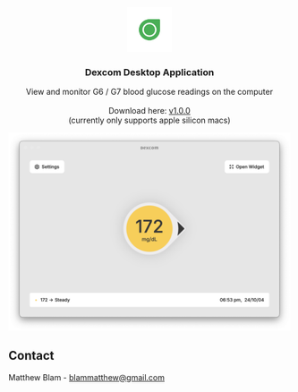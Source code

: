 <!-- PROJECT LOGO -->
<div align="center">
  <a href="https://github.com/MatthewBlam/Dexcom-Desktop-Application/releases/tag/v1.0.0">
    <img src="src/graphics/app-icon-1024.png" alt="Logo" width="80" height="80">
  </a>

<h3 align="center">Dexcom Desktop Application</h3>

  <p align="center">
    View and monitor G6 / G7 blood glucose readings on the computer
    <br />
    <br />
    Download here: <a href="https://github.com/MatthewBlam/Dexcom-Desktop-Application/releases/tag/v1.0.0">v1.0.0</a>
    <br /> (currently only supports apple silicon macs)
  </p>
</div>

[![DexcomDesktopApplication Image][app-image]](https://github.com/MatthewBlam/Dexcom-Desktop-Application)

<!-- CONTACT -->

## Contact

Matthew Blam - blammatthew@gmail.com

<!-- MARKDOWN LINKS & IMAGES -->
<!-- https://www.markdownguide.org/basic-syntax/#reference-style-links -->

[app-image]: dexcom_app.png
